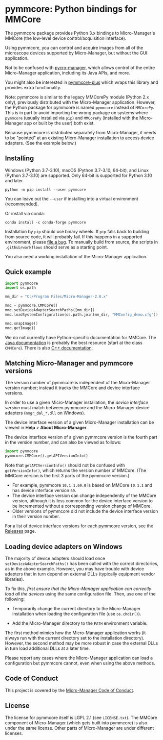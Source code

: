 pymmcore: Python bindings for MMCore
====================================

The pymmcore package provides Python 3.x bindings to Micro-Manager's MMCore
(the low-level device control/acquisition interface).

Using pymmcore, you can control and acquire images from all of the microscope
devices supported by Micro-Manager, but without the GUI application.

Not to be confused with
[pycro-manager](https://github.com/micro-manager/pycro-manager), which allows
control of the entire Micro-Manager application, including its Java APIs, and
more.

You might also be interested in
[pymmcore-plus](https://pymmcore-plus.readthedocs.io) which wraps this library and provides extra functionality.

Note: pymmcore is similar to the legacy MMCorePy module (Python 2.x only),
previously distributed with the Micro-Manager application. However, the Python
package for pymmcore is named `pymmcore` instead of `MMCorePy`. This is in part
to avoid importing the wrong package on systems where `pymmcore` (usually
installed via `pip`) and `MMCorePy` (installed with the Micro-Manager app or
built by the user) both exist.

Because pymmcore is distributed separately from Micro-Manager, it needs to be
"pointed" at an existing Micro-Manager installation to access device adapters.
(See the example below.)


Installing
----------

Windows (Python 3.7-3.10), macOS (Python 3.7-3.10, 64-bit), and Linux (Python
3.7-3.10) are supported. Only 64-bit is supported for Python 3.10 and later.

```
python -m pip install --user pymmcore
```
You can leave out the `--user` if installing into a virtual environment
(recommended).

Or install via conda:
```
conda install -c conda-forge pymmcore
```

Installation by `pip` should use binary wheels. If `pip` falls back to building
from source code, it will probably fail. If this happens in a supported
environment, please [file a
bug](https://github.com/micro-manager/pymmcore/issues). To manually build from
source, the scripts in `.github/workflows` should serve as a starting point.

You also need a working installation of the Micro-Manager application.


Quick example
-------------

```python
import pymmcore
import os.path

mm_dir = "C:/Program Files/Micro-Manager-2.0.x"

mmc = pymmcore.CMMCore()
mmc.setDeviceAdapterSearchPaths([mm_dir])
mmc.loadSystemConfiguration(os.path.join(mm_dir, "MMConfig_demo.cfg"))

mmc.snapImage()
mmc.getImage()
```

We do not currently have Python-specific documentation for MMCore. The [Java
documentation](https://micro-manager.org/apidoc/mmcorej/latest/) is probably
the best resource (start at the class `CMMCore`). There is also [C++
documentation](https://micro-manager.org/apidoc/MMCore/latest/).


Matching Micro-Manager and pymmcore versions
--------------------------------------------

The version number of pymmcore is independent of the Micro-Manager version
number; instead it tracks the MMCore and device interface versions.

In order to use a given Micro-Manager installation, the _device interface
version_ must match between pymmcore and the Micro-Manager device adapters
(`mmgr_dal_*.dll` on Windows).

The device interface version of a given Micro-Manager installation can be
viewed in **Help** > **About Micro-Manager**.

The device interface version of a given pymmcore version is the fourth part in
the version number, and can also be viewed as follows:
```python
import pymmcore
pymmcore.CMMCore().getAPIVersionInfo()
```

Note that `getAPIVersionInfo()` should not be confused with `getVersionInfo()`,
which returns the version number of MMCore. (The MMCore version is the first 3
parts of the pymmcore version.)

- For example, pymmcore `10.1.1.69.0` is based on MMCore `10.1.1` and has
  device interface version `69`.
- The device interface version can change independently of the MMCore version,
  although it is less common for the device interface version to be incremented
  without a corresponding version change of MMCore.
- Older versions of pymmcore did not include the device interface version in
  their version number.

For a list of device interface versions for each pymmcore version, see the
[Releases](https://github.com/micro-manager/pymmcore/releases) page.


Loading device adapters on Windows
----------------------------------

The majority of device adapters should load once
`setDeviceAdapterSearchPaths()` has been called with the correct directories,
as in the above example. However, you may have trouble with device adapters
that in turn depend on external DLLs (typically equipment vendor libraries).

To fix this, _first ensure that the Micro-Manager application can correctly
load all the devices_ using the same configuration file. Then, use one of the
following:

- Temporarily change the current directory to the Micro-Manager installation
  when loading the configuration file (use `os.chdir()`).

- Add the Micro-Manager directory to the `PATH` environment variable.

The first method mimics how the Micro-Manager application works (it always run
with the current directory set to the installation directory). However, the
second method may be more robust in case the external DLLs in turn load
additional DLLs at a later time.

Please report any cases where the Micro-Manager application can load a
configuration but pymmcore cannot, even when using the above methods.


Code of Conduct
---------------

This project is covered by the [Micro-Manager Code of Conduct](https://github.com/micro-manager/micro-manager/blob/master/CodeOfConduct.md).


License
-------

The license for pymmcore itself is LGPL 2.1 (see `LICENSE.txt`). The MMCore
component of Micro-Manager (which gets built into pymmcore) is also under the
same license. Other parts of Micro-Manager are under different licenses.
